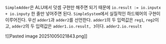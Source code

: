 `SimpleAdder`은 ALU에서 덧셈 구현만 해주면 되기 때문에 `io.result := io.inputx + io.inputy` 한 줄만 넣어주면 된다.
`SimpleSystem`에서 실질적인 하드웨어의 구현이 이루어진다. 우선 `adder1`과 `adder2`를 선언한다. `adder1`의 두 입력값은 `reg1`, `reg2`이고, `adder2`의 두 입력값은 `adder1.io.result, 3`이다. `adder2.io.result`

![[Pasted image 20251005021843.png]]